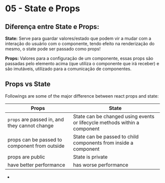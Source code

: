 

# 05 - State e Props

## Diferença entre State e Props:

**State:** Serve para guardar valores/estado que podem vir a mudar com a interação do usuário com o componente, tendo efeito na renderização do mesmo, o state pode ser passado como props!

**Props:** Valores para a configuração de um componente, essas props são passadas pelo elemento acima (que utiliza o componente que irá receber) e são imutáveis, utilizado para a comunicação de componentes.



## Props vs State

Followings are some of the major difference between react props and state:

| Props                                         | State                                                                     |
| --------------------------------------------- | ------------------------------------------------------------------------- |
| `props` are passed in, and they cannot change | State can be changed using events or lifecycle methods within a component |
| props can be passed to component from outside | State can be passed to child components from inside a component           |
| props are public                              | State is private                                                          |
| have better performance                       | has worse performance                                                     |



-




